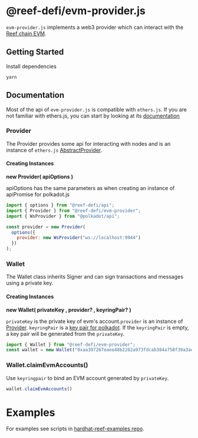 # @reef-defi/evm-provider.js

`evm-provider.js` implements a web3 provider which can interact with the [Reef chain EVM](https://github.com/reef-defi/reef-chain).

## Getting Started

Install dependencies

```
yarn
```

## Documentation

Most of the api of `evm-provider.js` is compatible with `ethers.js`. If you are not familiar with ethers.js, you can start by looking at its [documentation](https://docs.ethers.io/v5/single-page/)

### Provider

The Provider provides some api for interacting with nodes and is an instance of `ethers.js` [AbstractProvider](https://docs.ethers.io/v5/single-page/#/v5/api/providers/-%23-providers).

#### Creating Instances

**new Provider( apiOptions )**

apiOptions has the same parameters as when creating an instance of apiPromise for polkadot.js 

```javascript
import { options } from "@reef-defi/api";
import { Provider } from "@reef-defi/evm-provider";
import { WsProvider } from "@polkadot/api";

const provider = new Provider(
  options({
    provider: new WsProvider("ws://localhost:9944")
  })
);
```

### Wallet

The Wallet class inherits Signer and can sign transactions and messages using a private key.

#### Creating Instances

**new Wallet( privateKey , provider? , keyringPair? )**

`privateKey` is the private key of evm's account.`provider` is an instance of [Provider](#Provider). `keyringPair` is a [key pair for polkadot](https://polkadot.js.org/docs/api/start/keyring). If the `keyringPair` is empty, a key pair will be generated from the 
`privateKey`.

```javascript
import { Wallet } from "@reef-defi/evm-provider";
const wallet = new Wallet("0xaa397267eaee48b2262a973fdcab384a758f39a3ad8708025cfb675bb9effc20", provider)
```


### Wallet.claimEvmAccounts()

Use `keyringpair` to bind an EVM account generated by `privateKey`.

```javascript
wallet.claimEvmAccounts()
```

# Examples

For examples see scripts in [hardhat-reef-examples repo](https://github.com/reef-defi/hardhat-reef-examples/blob/master/scripts/flipper/deploy.js).

